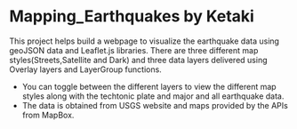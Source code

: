 # Mapping_Earthquakes by Ketaki
 This project helps build a webpage to visualize the earthquake data using geoJSON data and Leaflet.js libraries. There are three different map styles(Streets,Satellite and Dark) and three data layers delivered using Overlay layers and LayerGroup functions. 
 - You can toggle between the different layers to view the different map styles along with the techtonic plate and major and all earthquake data.
 - The data is obtained from USGS website and maps provided by the APIs from MapBox.
